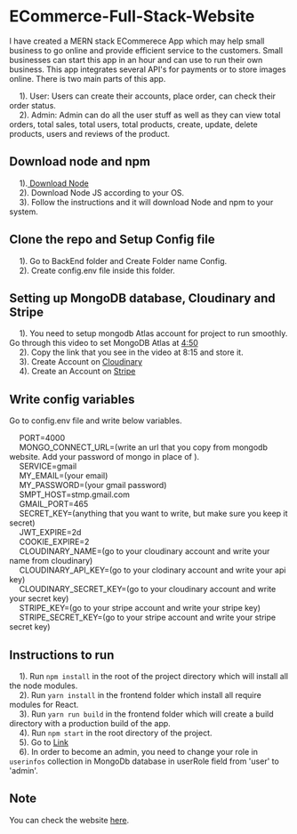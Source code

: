 # ECommerce-Full-Stack-Website

I have created a MERN stack ECommerece App which may help small business to go online and provide efficient service to the customers. Small businesses can start this app in an hour and can use to run their own business. This app integrates several API's for payments or to store images online. There is two main parts of this app.

 &emsp; 1). User: Users can create their accounts, place order, can check their order         status. </br >
 &emsp; 2). Admin: Admin can do all the user stuff as well as they can view total orders,     total sales, total users, total products, create, update, delete products, users and reviews of the product.

## Download node and npm

 &emsp; 1).<a href="https://nodejs.org/en/download/"> Download Node</a> <br />
 &emsp; 2). Download Node JS according to your OS. <br />
 &emsp; 3). Follow the instructions and it will download Node and npm to your system. <br />
  
## Clone the repo and Setup Config file

 &emsp; 1). Go to BackEnd folder and Create Folder name Config. <br />
 &emsp; 2). Create config.env file inside this folder. <br />

## Setting up MongoDB database, Cloudinary and Stripe

  &emsp; 1). You need to setup mongodb Atlas account for project to run smoothly. Go through   this video to set MongoDB Atlas at <a href="https://www.youtube.com/watch?v=OuCrHynro0w&list=PLurIMwd6GdCj_VlnKVceR66Sxfcb37VU8&index=5">4:50</a> <br />
  &emsp; 2). Copy the link that you see in the video at 8:15 and store it. <br /> 
  &emsp; 3). Create Account on <a href="https://cloudinary.com/">Cloudinary</a> <br />
 &emsp;  4). Create an Account on <a href="https://stripe.com/en-gb-ca">Stripe</a> <br />
  
## Write config variables

Go to config.env file and write below variables.

  &emsp; PORT=4000 <br />
 &emsp;  MONGO_CONNECT_URL=(write an url that you copy from mongodb website. Add your password of mongo in place of <password>).<br />
  &emsp; SERVICE=gmail<br />
  &emsp; MY_EMAIL=(your email)<br />
  &emsp; MY_PASSWORD=(your gmail password)<br />
  &emsp; SMPT_HOST=stmp.gmail.com<br />
  &emsp; GMAIL_PORT=465<br />
  &emsp; SECRET_KEY=(anything that you want to write, but make sure you keep it secret)<br />
  &emsp; JWT_EXPIRE=2d<br />
  &emsp; COOKIE_EXPIRE=2<br />
  &emsp; CLOUDINARY_NAME=(go to your cloudinary account and write your name from cloudinary)<br />
  &emsp; CLOUDINARY_API_KEY=(go to your clodinary account and write your api key)<br />
  &emsp; CLOUDINARY_SECRET_KEY=(go to your cloudinary account and write your secret key)<br />
  &emsp; STRIPE_KEY=(go to your stripe account and write your stripe key)<br />
  &emsp; STRIPE_SECRET_KEY=(go to your stripe account and write your stripe secret key)<br />

## Instructions to run

  &emsp; 1). Run `npm install` in the root of the project directory which will install all the node modules. <br />
  &emsp; 2). Run `yarn install` in the frontend folder which install all require modules for React. <br />
  &emsp; 3). Run `yarn run build` in the frontend folder which will create a build directory with a production build of the app. <br />
  &emsp; 4). Run `npm start` in the root directory of the project. <br />
  &emsp; 5). Go to <a href="http://localhost:4000/">Link</a> <br />
  &emsp; 6). In order to become an admin, you need to change your role in `userinfos` collection in MongoDb database in userRole field from 'user' to 'admin'.
  
## Note
  
  You can check the website <a href="https://e-commerce-e-shop.herokuapp.com/">here</a>.
